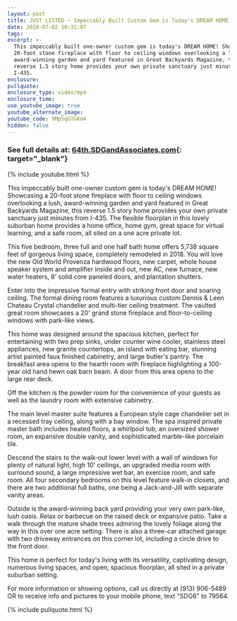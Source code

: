 ```yaml
---
layout: post
title: JUST LISTED ~ Impeccably Built Custom Gem is Today's DREAM HOME!
date: 2020-07-02 16:31:07
tags:
excerpt: >-
  This impeccably built one-owner custom gem is today's DREAM HOME! Showcasing a
  20-foot stone fireplace with floor to ceiling windows overlooking a lush,
  award-winning garden and yard featured in Great Backyards Magazine, this
  reverse 1.5 story home provides your own private sanctuary just minutes from
  I-435.
enclosure:
pullquote:
enclosure_type: video/mp4
enclosure_time:
use_youtube_image: true
youtube_alternate_image:
youtube_code: 9Mp5qGTGKm4
hidden: false
---
```


### See full details at: [64th.SDGandAssociates.com](http://64th.ihousenet.com/){: target="_blank"}

{% include youtube.html %}

This impeccably built one-owner custom gem is today's DREAM HOME\! Showcasing a 20-foot stone fireplace with floor to ceiling windows overlooking a lush, award-winning garden and yard featured in Great Backyards Magazine, this reverse 1.5 story home provides your own private sanctuary just minutes from I-435. The flexible floorplan in this lovely suburban home provides a home office, home gym, great space for virtual learning, and a safe room, all sited on a one acre private lot.

This five bedroom, three full and one half bath home offers 5,738 square feet of gorgeous living space, completely remodeled in 2018. You will love the new Old World Provenza hardwood floors, new carpet, whole house speaker system and amplifier inside and out, new AC, new furnace, new water heaters, 8' solid core paneled doors, and plantation shutters.

Enter into the impressive formal entry with striking front door and soaring ceiling. The formal dining room features a luxurious custom Dennis & Leen Chateau Crystal chandelier and multi-tier ceiling treatment. The vaulted great room showcases a 20' grand stone fireplace and floor-to-ceiling windows with park-like views.

This home was designed around the spacious kitchen, perfect for entertaining with two prep sinks, under counter wine cooler, stainless steel appliances, new granite countertops, an island with eating bar, stunning artist painted faux finished cabinetry, and large butler's pantry. The breakfast area opens to the hearth room with fireplace highlighting a 100-year old hand hewn oak barn beam. A door from this area opens to the large rear deck.

Off the kitchen is the powder room for the convenience of your guests as well as the laundry room with extensive cabinetry.

The main level master suite features a European style cage chandelier set in a recessed tray ceiling, along with a bay window. The spa inspired private master bath includes heated floors, a whirlpool tub, an oversized shower room, an expansive double vanity, and sophisticated marble-like porcelain tile.

Descend the stairs to the walk-out lower level with a wall of windows for plenty of natural light, high 10' ceilings, an upgraded media room with surround sound, a large impressive wet bar, an exercise room, and safe room. All four secondary bedrooms on this level feature walk-in closets, and there are two additional full baths, one being a Jack-and-Jill with separate vanity areas.

Outside is the award-winning back yard providing your very own park-like, lush oasis. Relax or barbecue on the raised deck or expansive patio. Take a walk through the mature shade trees admiring the lovely foliage along the way in this over one acre setting. There is also a three-car attached garage with two driveway entrances on this corner lot, including a circle drive to the front door.

This home is perfect for today's living with its versatility, captivating design, numerous living spaces, and open, spacious floorplan, all sited in a private suburban setting.

For more information or showing options, call us directly at (913) 906-5489 OR to receive info and pictures to your mobile phone, text "SDG6" to 79564.

{% include pullquote.html %}